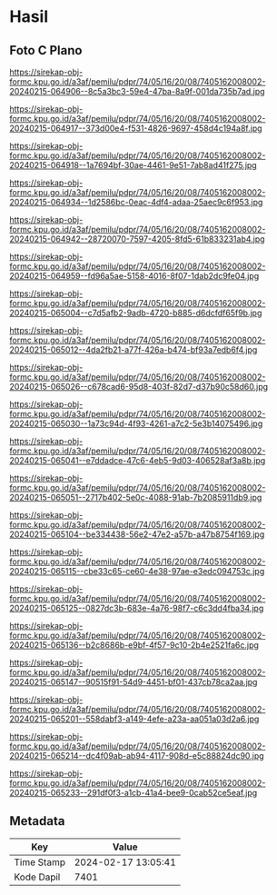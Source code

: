 # Hasil

## Foto C Plano

https://sirekap-obj-formc.kpu.go.id/a3af/pemilu/pdpr/74/05/16/20/08/7405162008002-20240215-064906--8c5a3bc3-59e4-47ba-8a9f-001da735b7ad.jpg

https://sirekap-obj-formc.kpu.go.id/a3af/pemilu/pdpr/74/05/16/20/08/7405162008002-20240215-064917--373d00e4-f531-4826-9697-458d4c194a8f.jpg

https://sirekap-obj-formc.kpu.go.id/a3af/pemilu/pdpr/74/05/16/20/08/7405162008002-20240215-064918--1a7694bf-30ae-4461-9e51-7ab8ad41f275.jpg

https://sirekap-obj-formc.kpu.go.id/a3af/pemilu/pdpr/74/05/16/20/08/7405162008002-20240215-064934--1d2586bc-0eac-4df4-adaa-25aec9c6f953.jpg

https://sirekap-obj-formc.kpu.go.id/a3af/pemilu/pdpr/74/05/16/20/08/7405162008002-20240215-064942--28720070-7597-4205-8fd5-61b833231ab4.jpg

https://sirekap-obj-formc.kpu.go.id/a3af/pemilu/pdpr/74/05/16/20/08/7405162008002-20240215-064959--fd96a5ae-5158-4016-8f07-1dab2dc9fe04.jpg

https://sirekap-obj-formc.kpu.go.id/a3af/pemilu/pdpr/74/05/16/20/08/7405162008002-20240215-065004--c7d5afb2-9adb-4720-b885-d6dcfdf65f9b.jpg

https://sirekap-obj-formc.kpu.go.id/a3af/pemilu/pdpr/74/05/16/20/08/7405162008002-20240215-065012--4da2fb21-a77f-426a-b474-bf93a7edb6f4.jpg

https://sirekap-obj-formc.kpu.go.id/a3af/pemilu/pdpr/74/05/16/20/08/7405162008002-20240215-065026--c678cad6-95d8-403f-82d7-d37b90c58d60.jpg

https://sirekap-obj-formc.kpu.go.id/a3af/pemilu/pdpr/74/05/16/20/08/7405162008002-20240215-065030--1a73c94d-4f93-4261-a7c2-5e3b14075496.jpg

https://sirekap-obj-formc.kpu.go.id/a3af/pemilu/pdpr/74/05/16/20/08/7405162008002-20240215-065041--e7ddadce-47c6-4eb5-9d03-406528af3a8b.jpg

https://sirekap-obj-formc.kpu.go.id/a3af/pemilu/pdpr/74/05/16/20/08/7405162008002-20240215-065051--2717b402-5e0c-4088-91ab-7b2085911db9.jpg

https://sirekap-obj-formc.kpu.go.id/a3af/pemilu/pdpr/74/05/16/20/08/7405162008002-20240215-065104--be334438-56e2-47e2-a57b-a47b8754f169.jpg

https://sirekap-obj-formc.kpu.go.id/a3af/pemilu/pdpr/74/05/16/20/08/7405162008002-20240215-065115--cbe33c65-ce60-4e38-97ae-e3edc094753c.jpg

https://sirekap-obj-formc.kpu.go.id/a3af/pemilu/pdpr/74/05/16/20/08/7405162008002-20240215-065125--0827dc3b-683e-4a76-98f7-c6c3dd4fba34.jpg

https://sirekap-obj-formc.kpu.go.id/a3af/pemilu/pdpr/74/05/16/20/08/7405162008002-20240215-065136--b2c8686b-e9bf-4f57-9c10-2b4e2521fa6c.jpg

https://sirekap-obj-formc.kpu.go.id/a3af/pemilu/pdpr/74/05/16/20/08/7405162008002-20240215-065147--90515f91-54d9-4451-bf01-437cb78ca2aa.jpg

https://sirekap-obj-formc.kpu.go.id/a3af/pemilu/pdpr/74/05/16/20/08/7405162008002-20240215-065201--558dabf3-a149-4efe-a23a-aa051a03d2a6.jpg

https://sirekap-obj-formc.kpu.go.id/a3af/pemilu/pdpr/74/05/16/20/08/7405162008002-20240215-065214--dc4f09ab-ab94-4117-908d-e5c88824dc90.jpg

https://sirekap-obj-formc.kpu.go.id/a3af/pemilu/pdpr/74/05/16/20/08/7405162008002-20240215-065233--291df0f3-a1cb-41a4-bee9-0cab52ce5eaf.jpg


## Metadata

| Key        | Value               |
| ---------- | ------------------- |
| Time Stamp | 2024-02-17 13:05:41 |
| Kode Dapil | 7401                |



